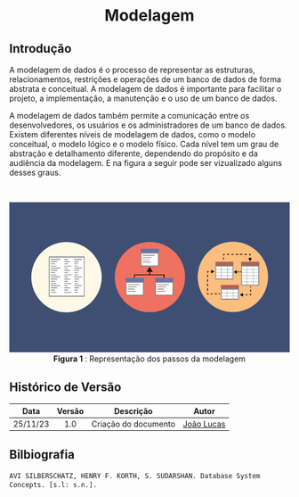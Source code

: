 <center>

# <a>Modelagem</a>
</center>

## <a>Introdução</a>
A modelagem de dados é o processo de representar as estruturas, relacionamentos, restrições e operações de um banco de dados de forma abstrata e conceitual. A modelagem de dados é importante para facilitar o projeto, a implementação, a manutenção e o uso de um banco de dados. 

A modelagem de dados também permite a comunicação entre os desenvolvedores, os usuários e os administradores de um banco de dados. Existem diferentes níveis de modelagem de dados, como o modelo conceitual, o modelo lógico e o modelo físico. Cada nível tem um grau de abstração e detalhamento diferente, dependendo do propósito e da audiência da modelagem. E na figura a seguir pode ser vizualizado alguns desses graus.


<br>
<center>

![Passos da modelagem](../../images/modelagem/image.png)<br>
**Figura 1** : Representação dos passos da modelagem
</center>


## <a>Histórico de Versão</a>
|   Data   | Versão |      Descrição       |                   Autor                    |
| :------: | :----: | :------------------: | :----------------------------------------: |
| 25/11/23 |  1.0   | Criação do documento | [João Lucas](https://github.com/HacKairos) |

## <a>Bilbiografia</a>
    AVI SILBERSCHATZ, HENRY F. KORTH, S. SUDARSHAN. Database System Concepts. [s.l: s.n.].